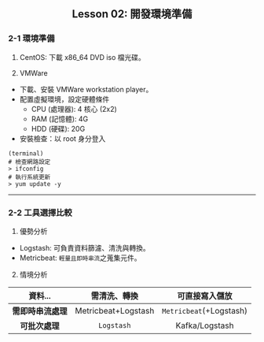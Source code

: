 <h2 align="center">Lesson 02: 開發環境準備</h2>

### 2-1 環境準備
1. CentOS: 下載 x86_64 DVD iso 檔光碟。

2. VMWare
- 下載、安裝 VMWare workstation player。
- 配置虛擬環境，設定硬體條件
  - CPU (處理器): 4 核心 (2x2)
  - RAM (記憶體): 4G 
  - HDD (硬碟): 20G
- 安裝檢查：以 root 身分登入
```
(terminal)
# 檢查網路設定
> ifconfig
# 執行系統更新
> yum update -y
```

---
### 2-2 工具選擇比較
1. 優勢分析
- Logstash: 可負責資料篩濾、清洗與轉換。
- Metricbeat: `輕量且即時串流`之蒐集元件。

2. 情境分析

| 資料... | 需清洗、轉換 | 可直接寫入儲放 |
| :---: | :---: | :---: |
| **需即時串流處理** | Metricbeat+Logstash | `Metricbeat`(+Logstash) |
| **可批次處理** | `Logstash` |  Kafka/Logstash |

